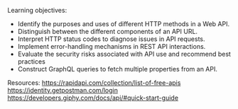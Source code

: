 Learning objectives:
- Identify the purposes and uses of different HTTP methods in a Web API.
- Distinguish between the different components of an API URL.
- Interpret HTTP status codes to diagnose issues in API requests.
- Implement error-handling mechanisms in REST API interactions.
- Evaluate the security risks associated with API use and recommend best practices
- Construct GraphQL queries to fetch multiple properties from an API.

Resources: 
https://rapidapi.com/collection/list-of-free-apis 
https://identity.getpostman.com/login
https://developers.giphy.com/docs/api/#quick-start-guide
